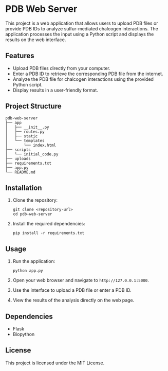 # PDB Web Server

This project is a web application that allows users to upload PDB files or provide PDB IDs to analyze sulfur-mediated chalcogen interactions. The application processes the input using a Python script and displays the results on the web interface.

## Features

- Upload PDB files directly from your computer.
- Enter a PDB ID to retrieve the corresponding PDB file from the internet.
- Analyze the PDB file for chalcogen interactions using the provided Python script.
- Display results in a user-friendly format.

## Project Structure

```
pdb-web-server
├── app
│   ├── __init__.py
│   ├── routes.py
│   ├── static
│   └── templates
│       └── index.html
├── scripts
│   └── initial_code.py
├── uploads
├── requirements.txt
├── app.py
└── README.md
```

## Installation

1. Clone the repository:
   ```
   git clone <repository-url>
   cd pdb-web-server
   ```

2. Install the required dependencies:
   ```
   pip install -r requirements.txt
   ```

## Usage

1. Run the application:
   ```
   python app.py
   ```

2. Open your web browser and navigate to `http://127.0.0.1:5000`.

3. Use the interface to upload a PDB file or enter a PDB ID.

4. View the results of the analysis directly on the web page.

## Dependencies

- Flask
- Biopython

## License

This project is licensed under the MIT License.